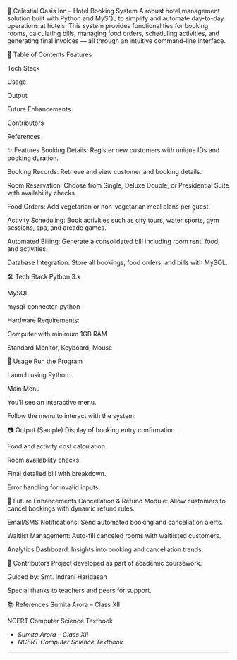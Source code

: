 🌌 Celestial Oasis Inn – Hotel Booking System
A robust hotel management solution built with Python and MySQL to simplify and automate day-to-day operations at hotels.
This system provides functionalities for booking rooms, calculating bills, managing food orders, scheduling activities, and generating final invoices — all through an intuitive command-line interface.

📖 Table of Contents
Features

Tech Stack

Usage

Output

Future Enhancements

Contributors

References

✨ Features
Booking Details: Register new customers with unique IDs and booking duration.

Booking Records: Retrieve and view customer and booking details.

Room Reservation: Choose from Single, Deluxe Double, or Presidential Suite with availability checks.

Food Orders: Add vegetarian or non-vegetarian meal plans per guest.

Activity Scheduling: Book activities such as city tours, water sports, gym sessions, spa, and arcade games.

Automated Billing: Generate a consolidated bill including room rent, food, and activities.

Database Integration: Store all bookings, food orders, and bills with MySQL.

🛠️ Tech Stack
Python 3.x

MySQL

mysql-connector-python

Hardware Requirements:

Computer with minimum 1GB RAM

Standard Monitor, Keyboard, Mouse

🚀 Usage
Run the Program

Launch using Python.

Main Menu

You’ll see an interactive menu.

Follow the menu to interact with the system.

📷 Output (Sample)
Display of booking entry confirmation.

Food and activity cost calculation.

Room availability checks.

Final detailed bill with breakdown.

Error handling for invalid inputs.

🔮 Future Enhancements
Cancellation & Refund Module: Allow customers to cancel bookings with dynamic refund rules.

Email/SMS Notifications: Send automated booking and cancellation alerts.

Waitlist Management: Auto-fill canceled rooms with waitlisted customers.

Analytics Dashboard: Insights into booking and cancellation trends.

👥 Contributors
Project developed as part of academic coursework.

Guided by: Smt. Indrani Haridasan

Special thanks to teachers and peers for support.

📚 References
Sumita Arora – Class XII

NCERT Computer Science Textbook

- *Sumita Arora – Class XII*  
- *NCERT Computer Science Textbook*  

---

